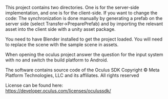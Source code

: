This project contains two directories. One is for the server-side implementation, and one is for the client-side. If you want to change the code: 
The synchronization is done manually by generating a prefab on the server side (select Transfer->PreparePrefab) and by importing the relevant asset into the client side with a 
unity asset package.

You need to have Blender installed to get the project loaded.
You will need to replace the scene with the sample scene in assets.

When opening the oculus project answer the question for the input system with no and switch the build platform to Android.

The software contains source code of the Oculus SDK
Copyright © Meta Platform Technologies, LLC and its affiliates. All rights reserved

License can be found here: https://developer.oculus.com/licenses/oculussdk/
